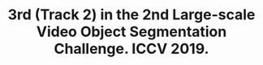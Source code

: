 ---
title: "3rd (Track 2) in the 2nd Large-scale Video Object Segmentation Challenge. ICCV 2019."
collection: awards
report: https://openaccess.thecvf.com/content_ICCVW_2019/papers/YouTube-VOS/Feng_Dual_Embedding_Learning_for_Video_Instance_Segmentation_ICCVW_2019_paper.pdf
# permalink: /publication/2009-10-01-paper-title-number-1
# date: 2009-10-01
# venue: 'Journal 1'
# paperurl: 'http://academicpages.github.io/files/paper1.pdf'
# citation: 'Your Name, You. (2009). &quot;Paper Title Number 1.&quot; <i>Journal 1</i>. 1(1).'
---